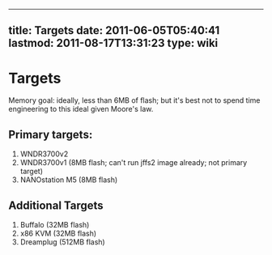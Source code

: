 
---
title: Targets
date: 2011-06-05T05:40:41
lastmod: 2011-08-17T13:31:23
type: wiki
---
Targets
=======

Memory goal: ideally, less than 6MB of flash; but it's best not to spend
time engineering to this ideal given Moore's law.

Primary targets:
----------------

1.  WNDR3700v2
2.  WNDR3700v1 (8MB flash; can't run jffs2 image already; not
    primary target)
3.  NANOstation M5 (8MB flash)

Additional Targets
------------------

1.  Buffalo (32MB flash)
2.  x86 KVM (32MB flash)
3.  Dreamplug (512MB flash)

